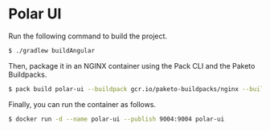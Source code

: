 # Polar UI

Run the following command to build the project.

```bash
$ ./gradlew buildAngular
```

Then, package it in an NGINX container using the Pack CLI and the Paketo Buildpacks.

```bash
$ pack build polar-ui --buildpack gcr.io/paketo-buildpacks/nginx --builder paketobuildpacks/builder:base -p dist
```

Finally, you can run the container as follows.

```bash
$ docker run -d --name polar-ui --publish 9004:9004 polar-ui
```

